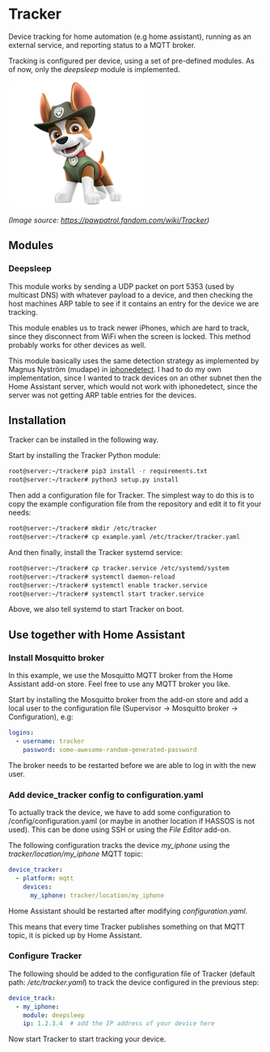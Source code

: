 # Tracker

Device tracking for home automation (e.g home assistant), running as an external
service, and reporting status to a MQTT broker.

Tracking is configured per device, using a set of pre-defined modules. As of
now, only the *deepsleep* module is implemented.

![Image of Tracker from Paw Patrol](images/tracker.png)

*(Image source: https://pawpatrol.fandom.com/wiki/Tracker)*

## Modules

### Deepsleep

This module works by sending a UDP packet on port 5353 (used by multicast DNS)
with whatever payload to a device, and then checking the host machines ARP table
to see if it contains an entry for the device we are tracking.

This module enables us to track newer iPhones, which are hard to track, since
they disconnect from WiFi when the screen is locked. This method probably works
for other devices as well.

This module basically uses the same detection strategy as implemented by Magnus
Nyström (mudape) in [iphonedetect](https://github.com/mudape/iphonedetect).
I had to do my own implementation, since I wanted to track devices on an other
subnet then the Home Assistant server, which would not work with iphonedetect,
since the server was not getting ARP table entries for the devices.

## Installation

Tracker can be installed in the following way.

Start by installing the Tracker Python module:
```bash
root@server:~/tracker# pip3 install -r requirements.txt
root@server:~/tracker# python3 setup.py install
```

Then add a configuration file for Tracker. The simplest way to do this is to
copy the example configuration file from the repository and edit it to fit your
needs:
```bash
root@server:~/tracker# mkdir /etc/tracker
root@server:~/tracker# cp example.yaml /etc/tracker/tracker.yaml
```

And then finally, install the Tracker systemd service:
```bash
root@server:~/tracker# cp tracker.service /etc/systemd/system
root@server:~/tracker# systemctl daemon-reload
root@server:~/tracker# systemctl enable tracker.service
root@server:~/tracker# systemctl start tracker.service
```
Above, we also tell systemd to start Tracker on boot.

## Use together with Home Assistant

### Install Mosquitto broker
In this example, we use the Mosquitto MQTT broker from the Home Assistant add-on
store. Feel free to use any MQTT broker you like.

Start by installing the Mosquitto broker from the add-on store and add a local
user to the configuration file (Supervisor → Mosquitto broker → Configuration),
e.g:

```yaml
logins:
  - username: tracker
    password: some-awesome-random-generated-password
```

The broker needs to be restarted before we are able to log in with the new user.

### Add device_tracker config to configuration.yaml

To actually track the device, we have to add some configuration to
/config/configuration.yaml (or maybe in another location if HASSOS is not used).
This can be done using SSH or using the *File Editor* add-on.

The following configuration tracks the device *my_iphone* using the
*tracker/location/my_iphone* MQTT topic:

```yaml
device_tracker:
  - platform: mqtt
    devices:
      my_iphone: tracker/location/my_iphone
```

Home Assistant should be restarted after modifying *configuration.yaml*.

This means that every time Tracker publishes something on that MQTT topic, it is
picked up by Home Assistant.

### Configure Tracker

The following should be added to the configuration file of Tracker (default
path: */etc/tracker.yaml*) to track the device configured in the previous step:

```yaml
device_track:
  - my_iphone:
    module: deepsleep
    ip: 1.2.3.4  # add the IP address of your device here
```

Now start Tracker to start tracking your device.
